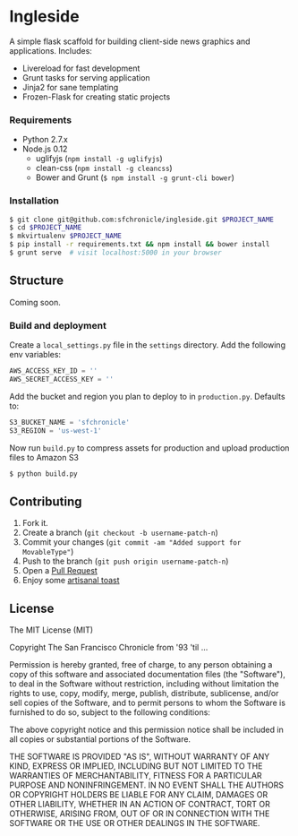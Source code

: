 # Ingleside
A simple flask scaffold for building client-side news graphics and applications. Includes:

- Livereload for fast development
- Grunt tasks for serving application
- Jinja2 for sane templating
- Frozen-Flask for creating static projects

### Requirements
- Python 2.7.x
- Node.js 0.12
  - uglifyjs (`npm install -g uglifyjs`)
  - clean-css (`npm install -g cleancss`)
  - Bower and Grunt (`$ npm install -g grunt-cli bower`)

### Installation
```bash
$ git clone git@github.com:sfchronicle/ingleside.git $PROJECT_NAME
$ cd $PROJECT_NAME
$ mkvirtualenv $PROJECT_NAME
$ pip install -r requirements.txt && npm install && bower install
$ grunt serve  # visit localhost:5000 in your browser
```

## Structure

Coming soon.

### Build and deployment
Create a `local_settings.py` file in the `settings` directory. Add the following env variables:
```python
AWS_ACCESS_KEY_ID = ''
AWS_SECRET_ACCESS_KEY = ''
```

Add the bucket and region you plan to deploy to in `production.py`. Defaults to:
```python
S3_BUCKET_NAME = 'sfchronicle'
S3_REGION = 'us-west-1'
```

Now run `build.py` to compress assets for production and upload production files to Amazon S3
```bash
$ python build.py
```

## Contributing

1. Fork it.
2. Create a branch (`git checkout -b username-patch-n`)
3. Commit your changes (`git commit -am "Added support for MovableType"`)
4. Push to the branch (`git push origin username-patch-n`)
5. Open a [Pull Request](http://github.com/github/markup/pulls)
6. Enjoy some [artisanal toast](https://www.eater.com/2014/5/30/6215971/artisanal-toast-is-taking-the-nation-by-storm)



## License
The MIT License (MIT)

Copyright The San Francisco Chronicle from '93 'til ...

Permission is hereby granted, free of charge, to any person obtaining a copy
of this software and associated documentation files (the "Software"), to deal
in the Software without restriction, including without limitation the rights
to use, copy, modify, merge, publish, distribute, sublicense, and/or sell
copies of the Software, and to permit persons to whom the Software is
furnished to do so, subject to the following conditions:

The above copyright notice and this permission notice shall be included in
all copies or substantial portions of the Software.

THE SOFTWARE IS PROVIDED "AS IS", WITHOUT WARRANTY OF ANY KIND, EXPRESS OR
IMPLIED, INCLUDING BUT NOT LIMITED TO THE WARRANTIES OF MERCHANTABILITY,
FITNESS FOR A PARTICULAR PURPOSE AND NONINFRINGEMENT. IN NO EVENT SHALL THE
AUTHORS OR COPYRIGHT HOLDERS BE LIABLE FOR ANY CLAIM, DAMAGES OR OTHER
LIABILITY, WHETHER IN AN ACTION OF CONTRACT, TORT OR OTHERWISE, ARISING FROM,
OUT OF OR IN CONNECTION WITH THE SOFTWARE OR THE USE OR OTHER DEALINGS IN
THE SOFTWARE.

